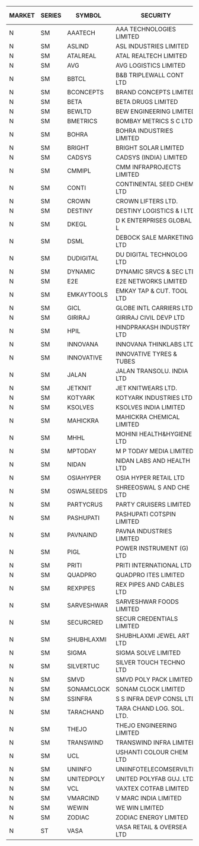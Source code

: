 


| MARKET | SERIES | SYMBOL | SECURITY | PREV CL PR | OPEN PRICE | HIGH PRICE | LOW PRICE | CLOSE PRICE | NET TRDVAL | NET TRDQTY | CORP IND | HI 52 WK | LO 52 WK |
| ----- | ----- | ----- | ----- | ----- | ----- | ----- | ----- | ----- | ----- | ----- | ----- | ----- | ----- |
| N | SM | AAATECH | AAA TECHNOLOGIES LIMITED | 65.00 | 64.00 | 64.00 | 64.00 | 64.00 | 192000.00 | 3000 |  | 72.45 | 42.00 |
| N | SM | ASLIND | ASL INDUSTRIES LIMITED | 28.65 | 30.05 | 30.05 | 30.05 | 30.05 | 120200.00 | 4000 |  | 30.05 | 11.00 |
| N | SM | ATALREAL | ATAL REALTECH LIMITED | 158.75 | 153.00 | 171.70 | 152.00 | 159.05 | 6996160.00 | 43200 |  | 188.40 | 30.95 |
| N | SM | AVG | AVG LOGISTICS LIMITED | 66.55 | 69.80 | 69.80 | 69.80 | 69.80 | 83760.00 | 1200 |  | 83.00 | 40.65 |
| N | SM | BBTCL | B&B TRIPLEWALL CONT LTD | 147.25 | 150.40 | 154.60 | 150.40 | 154.55 | 4124700.00 | 27000 |  | 169.20 | 39.50 |
| N | SM | BCONCEPTS | BRAND CONCEPTS LIMITED | 39.05 | 37.15 | 39.55 | 37.15 | 39.50 | 1137600.00 | 30000 |  | 48.00 | 14.55 |
| N | SM | BETA | BETA DRUGS LIMITED | 510.30 | 510.00 | 520.00 | 510.00 | 520.00 | 412000.00 | 800 |  | 665.00 | 104.80 |
| N | SM | BEWLTD | BEW ENGINEERING LIMITED | 579.90 | 608.85 | 608.85 | 608.00 | 608.85 | 18262100.00 | 30000 |  | 608.85 | 228.15 |
| N | SM | BMETRICS | BOMBAY METRICS S C LTD | 129.95 | 130.80 | 130.80 | 130.80 | 130.80 | 156960.00 | 1200 |  | 144.10 | 117.90 |
| N | SM | BOHRA | BOHRA INDUSTRIES LIMITED | 4.05 | 4.25 | 4.25 | 4.25 | 4.25 | 221000.00 | 52000 |  | 7.25 | 1.05 |
| N | SM | BRIGHT | BRIGHT SOLAR LIMITED | 5.00 | 5.10 | 5.10 | 4.95 | 5.00 | 1335150.00 | 267000 |  | 15.55 | 4.60 |
| N | SM | CADSYS | CADSYS (INDIA) LIMITED | 26.25 | 24.95 | 24.95 | 24.95 | 24.95 | 49900.00 | 2000 |  | 36.90 | 18.10 |
| N | SM | CMMIPL | CMM INFRAPROJECTS LIMITED | 12.65 | 12.65 | 12.65 | 12.65 | 12.65 | 75900.00 | 6000 |  | 21.05 | 2.80 |
| N | SM | CONTI | CONTINENTAL SEED CHEM LTD | 6.60 | 6.90 | 6.90 | 6.85 | 6.85 | 45828.75 | 6666 |  | 10.85 | 5.20 |
| N | SM | CROWN | CROWN LIFTERS LTD. | 30.45 | 31.30 | 31.45 | 29.00 | 30.95 | 1815250.00 | 60000 |  | 162.00 | 25.05 |
| N | SM | DESTINY | DESTINY LOGISTICS & I LTD | 11.30 | 10.45 | 10.90 | 10.20 | 10.35 | 2617200.00 | 252000 |  | 15.35 | 10.20 |
| N | SM | DKEGL | D K ENTERPRISES GLOBAL L | 43.50 | 42.80 | 43.00 | 42.10 | 42.85 | 2041500.00 | 48000 |  | 50.40 | 35.10 |
| N | SM | DSML | DEBOCK SALE MARKETING LTD | 96.00 | 100.50 | 100.80 | 96.20 | 96.20 | 15505800.00 | 156000 |  | 108.40 | 5.75 |
| N | SM | DUDIGITAL | DU DIGITAL TECHNOLOG LTD | 160.00 | 168.00 | 168.00 | 168.00 | 168.00 | 336000.00 | 2000 |  | 168.00 | 95.00 |
| N | SM | DYNAMIC | DYNAMIC SRVCS & SEC LTD | 36.00 | 36.00 | 42.85 | 36.00 | 36.70 | 794200.00 | 20000 |  | 48.90 | 35.00 |
| N | SM | E2E | E2E NETWORKS LIMITED | 57.85 | 56.60 | 60.00 | 56.60 | 59.95 | 1070500.00 | 18000 |  | 65.00 | 35.55 |
| N | SM | EMKAYTOOLS | EMKAY TAP & CUT. TOOL LTD | 236.25 | 240.00 | 242.00 | 240.00 | 241.00 | 578400.00 | 2400 |  | 242.00 | 77.50 |
| N | SM | GICL | GLOBE INTL CARRIERS LTD | 18.90 | 19.80 | 19.80 | 19.80 | 19.80 | 148500.00 | 7500 |  | 21.75 | 16.90 |
| N | SM | GIRIRAJ | GIRIRAJ CIVIL DEVP LTD | 74.80 | 78.50 | 78.50 | 78.50 | 78.50 | 94200.00 | 1200 |  | 96.60 | 63.65 |
| N | SM | HPIL | HINDPRAKASH INDUSTRY LTD | 53.35 | 56.00 | 56.00 | 53.40 | 53.45 | 2732850.00 | 51000 |  | 93.90 | 45.40 |
| N | SM | INNOVANA | INNOVANA THINKLABS LTD. | 234.10 | 238.70 | 245.80 | 238.70 | 243.00 | 727500.00 | 3000 |  | 246.25 | 70.25 |
| N | SM | INNOVATIVE | INNOVATIVE TYRES & TUBES | 8.75 | 8.65 | 8.70 | 8.65 | 8.70 | 78000.00 | 9000 |  | 20.45 | 6.65 |
| N | SM | JALAN | JALAN TRANSOLU. INDIA LTD | 9.85 | 9.85 | 9.85 | 9.85 | 9.85 | 59100.00 | 6000 |  | 14.90 | 2.75 |
| N | SM | JETKNIT | JET KNITWEARS LTD. | 44.10 | 46.30 | 46.30 | 46.30 | 46.30 | 69450.00 | 1500 |  | 54.20 | 18.00 |
| N | SM | KOTYARK | KOTYARK INDUSTRIES LTD | 102.25 | 100.00 | 101.95 | 94.15 | 94.15 | 1168200.00 | 12000 |  | 112.60 | 67.90 |
| N | SM | KSOLVES | KSOLVES INDIA LIMITED | 310.50 | 315.80 | 315.80 | 305.00 | 311.45 | 5124700.00 | 16400 |  | 1718.20 | 295.00 |
| N | SM | MAHICKRA | MAHICKRA CHEMICAL LIMITED | 79.00 | 79.00 | 79.00 | 76.00 | 76.70 | 698400.00 | 9000 |  | 96.50 | 75.00 |
| N | SM | MHHL | MOHINI HEALTH&HYGIENE LTD | 24.55 | 22.55 | 23.65 | 22.55 | 23.25 | 903450.00 | 39000 |  | 39.50 | 17.10 |
| N | SM | MPTODAY | M P TODAY MEDIA LIMITED | 28.00 | 28.00 | 29.40 | 28.00 | 29.25 | 287900.00 | 10000 |  | 30.00 | 11.30 |
| N | SM | NIDAN | NIDAN LABS AND HEALTH LTD | 62.80 | 65.90 | 65.90 | 59.70 | 59.70 | 18558250.00 | 298000 |  | 70.70 | 51.60 |
| N | SM | OSIAHYPER | OSIA HYPER RETAIL LTD | 182.05 | 180.40 | 180.40 | 175.20 | 175.20 | 358580.00 | 2000 |  | 257.00 | 117.00 |
| N | SM | OSWALSEEDS | SHREEOSWAL S AND CHE LTD | 45.00 | 43.00 | 43.00 | 43.00 | 43.00 | 172000.00 | 4000 |  | 60.00 | 28.00 |
| N | SM | PARTYCRUS | PARTY CRUISERS LIMITED | 48.75 | 51.15 | 51.15 | 51.15 | 51.15 | 2046000.00 | 40000 |  | 51.15 | 16.50 |
| N | SM | PASHUPATI | PASHUPATI COTSPIN LIMITED | 82.00 | 82.00 | 82.00 | 82.00 | 82.00 | 131200.00 | 1600 |  | 99.00 | 50.00 |
| N | SM | PAVNAIND | PAVNA INDUSTRIES LIMITED | 216.95 | 216.95 | 216.95 | 216.95 | 216.95 | 173560.00 | 800 |  | 225.00 | 165.05 |
| N | SM | PIGL | POWER INSTRUMENT (G) LTD | 44.30 | 46.00 | 46.00 | 46.00 | 46.00 | 92000.00 | 2000 |  | 88.60 | 10.50 |
| N | SM | PRITI | PRITI INTERNATIONAL LTD | 65.00 | 65.00 | 65.00 | 65.00 | 65.00 | 208000.00 | 3200 |  | 284.90 | 57.25 |
| N | SM | QUADPRO | QUADPRO ITES LIMITED | 13.90 | 13.80 | 14.60 | 13.80 | 14.60 | 170400.00 | 12000 |  | 18.80 | 11.25 |
| N | SM | REXPIPES | REX PIPES AND CABLES LTD | 48.50 | 49.70 | 49.70 | 49.70 | 49.70 | 198800.00 | 4000 |  | 64.35 | 26.00 |
| N | SM | SARVESHWAR | SARVESHWAR FOODS LIMITED | 24.00 | 25.95 | 25.95 | 25.95 | 25.95 | 41520.00 | 1600 |  | 37.85 | 11.70 |
| N | SM | SECURCRED | SECUR CREDENTIALS LIMITED | 45.50 | 47.75 | 47.75 | 47.75 | 47.75 | 57300.00 | 1200 |  | 47.75 | 12.00 |
| N | SM | SHUBHLAXMI | SHUBHLAXMI JEWEL ART LTD | 13.60 | 14.20 | 14.20 | 14.20 | 14.20 | 42600.00 | 3000 |  | 26.80 | 11.20 |
| N | SM | SIGMA | SIGMA SOLVE LIMITED | 510.50 | 536.00 | 536.00 | 536.00 | 536.00 | 643200.00 | 1200 |  | 536.00 | 33.80 |
| N | SM | SILVERTUC | SILVER TOUCH TECHNO LTD | 150.00 | 150.00 | 150.00 | 150.00 | 150.00 | 150000.00 | 1000 |  | 194.80 | 72.00 |
| N | SM | SMVD | SMVD POLY PACK LIMITED | 21.00 | 21.90 | 21.95 | 21.85 | 21.95 | 218900.00 | 10000 |  | 24.40 | 7.40 |
| N | SM | SONAMCLOCK | SONAM CLOCK LIMITED | 68.50 | 68.00 | 69.50 | 68.00 | 69.00 | 619500.00 | 9000 |  | 70.20 | 39.00 |
| N | SM | SSINFRA | S S INFRA DEVP CONSL LTD | 8.80 | 9.20 | 9.20 | 8.60 | 8.60 | 108600.00 | 12000 |  | 11.65 | 6.75 |
| N | SM | TARACHAND | TARA CHAND LOG. SOL. LTD. | 42.20 | 42.10 | 42.10 | 41.20 | 41.20 | 166600.00 | 4000 |  | 52.35 | 26.00 |
| N | SM | THEJO | THEJO ENGINEERING LIMITED | 1078.15 | 1100.00 | 1101.40 | 1060.00 | 1086.00 | 1784017.50 | 1650 |  | 3950.00 | 826.00 |
| N | SM | TRANSWIND | TRANSWIND INFRA LIMITED | 5.25 | 5.05 | 5.05 | 5.05 | 5.05 | 20200.00 | 4000 |  | 8.30 | 3.80 |
| N | SM | UCL | USHANTI COLOUR CHEM LTD | 52.00 | 51.00 | 51.00 | 51.00 | 51.00 | 510000.00 | 10000 |  | 61.60 | 25.00 |
| N | SM | UNIINFO | UNIINFOTELECOMSERVILTD | 36.05 | 37.85 | 37.85 | 37.85 | 37.85 | 75700.00 | 2000 |  | 37.85 | 15.50 |
| N | SM | UNITEDPOLY | UNITED POLYFAB GUJ. LTD. | 17.45 | 16.60 | 16.60 | 16.60 | 16.60 | 149400.00 | 9000 |  | 59.75 | 8.20 |
| N | SM | VCL | VAXTEX COTFAB LIMITED | 123.50 | 124.00 | 124.00 | 124.00 | 124.00 | 186000.00 | 1500 |  | 124.00 | 17.00 |
| N | SM | VMARCIND | V MARC INDIA LIMITED | 29.55 | 29.50 | 29.50 | 29.50 | 29.50 | 88500.00 | 3000 |  | 45.00 | 25.35 |
| N | SM | WEWIN | WE WIN LIMITED | 29.25 | 29.00 | 29.00 | 29.00 | 29.00 | 87000.00 | 3000 |  | 55.10 | 13.05 |
| N | SM | ZODIAC | ZODIAC ENERGY LIMITED | 29.30 | 27.85 | 27.85 | 27.85 | 27.85 | 111400.00 | 4000 |  | 32.60 | 12.25 |
| N | ST | VASA | VASA RETAIL & OVERSEA LTD | 4.95 | 5.15 | 5.15 | 5.15 | 5.15 | 82400.00 | 16000 |  | 51.40 | 4.95 |



